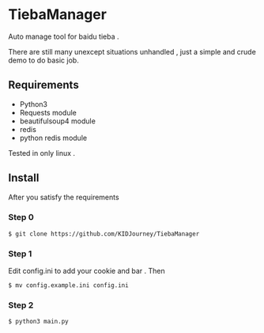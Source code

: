 # TiebaManager
Auto manage tool for baidu tieba .

There are still many unexcept situations unhandled , just a simple and crude demo to do basic job.

## Requirements
* Python3
* Requests module
* beautifulsoup4 module
* redis
* python redis module

Tested in only linux .

## Install

After you satisfy the requirements

### Step 0
```
$ git clone https://github.com/KIDJourney/TiebaManager
```
### Step 1
Edit config.ini to add your cookie and bar . Then
```
$ mv config.example.ini config.ini
```
### Step 2
```
$ python3 main.py 
```